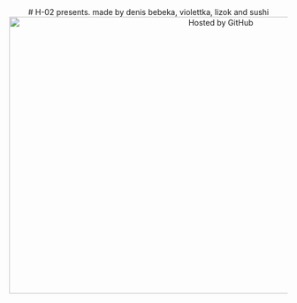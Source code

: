 <div align="center">
# H-02 presents.
made by denis bebeka, violettka, lizok and sushi

<a href="https://github.com/HUID1337" title="Привет как дела"> 
<img style="margin:0;padding:0;border:0;" alt="Hosted by GitHub" src="https://media4.giphy.com/media/9TPzouR8PzJF6/giphy.gif?cid=ecf05e4799qdmg97c1ccsn93hi68uhft4s1jnut09kjh5rlj&rid=giphy.gif&ct=g" width="750" height="500" title="Hosted by GitHub" />
